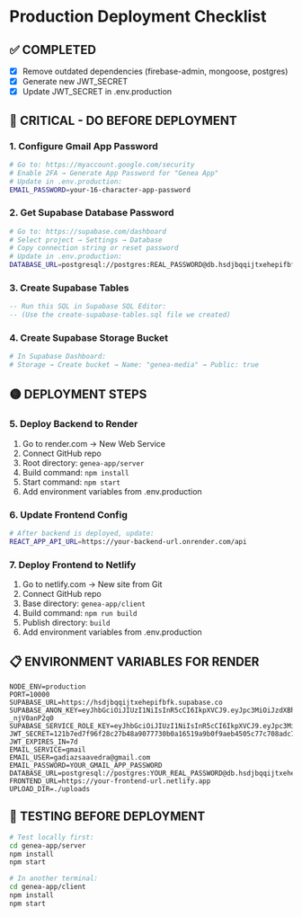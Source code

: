 # Production Deployment Checklist

## ✅ COMPLETED
- [x] Remove outdated dependencies (firebase-admin, mongoose, postgres)
- [x] Generate new JWT_SECRET
- [x] Update JWT_SECRET in .env.production

## 🔴 CRITICAL - DO BEFORE DEPLOYMENT

### 1. Configure Gmail App Password
```bash
# Go to: https://myaccount.google.com/security
# Enable 2FA → Generate App Password for "Genea App"
# Update in .env.production:
EMAIL_PASSWORD=your-16-character-app-password
```

### 2. Get Supabase Database Password
```bash
# Go to: https://supabase.com/dashboard
# Select project → Settings → Database
# Copy connection string or reset password
# Update in .env.production:
DATABASE_URL=postgresql://postgres:REAL_PASSWORD@db.hsdjbqqijtxehepifbfk.supabase.co:5432/postgres
```

### 3. Create Supabase Tables
```sql
-- Run this SQL in Supabase SQL Editor:
-- (Use the create-supabase-tables.sql file we created)
```

### 4. Create Supabase Storage Bucket
```bash
# In Supabase Dashboard:
# Storage → Create bucket → Name: "genea-media" → Public: true
```

## 🟡 DEPLOYMENT STEPS

### 5. Deploy Backend to Render
1. Go to render.com → New Web Service
2. Connect GitHub repo
3. Root directory: `genea-app/server`
4. Build command: `npm install`
5. Start command: `npm start`
6. Add environment variables from .env.production

### 6. Update Frontend Config
```bash
# After backend is deployed, update:
REACT_APP_API_URL=https://your-backend-url.onrender.com/api
```

### 7. Deploy Frontend to Netlify
1. Go to netlify.com → New site from Git
2. Connect GitHub repo
3. Base directory: `genea-app/client`
4. Build command: `npm run build`
5. Publish directory: `build`
6. Add environment variables from .env.production

## 📋 ENVIRONMENT VARIABLES FOR RENDER

```
NODE_ENV=production
PORT=10000
SUPABASE_URL=https://hsdjbqqijtxehepifbfk.supabase.co
SUPABASE_ANON_KEY=eyJhbGciOiJIUzI1NiIsInR5cCI6IkpXVCJ9.eyJpc3MiOiJzdXBhYmFzZSIsInJlZiI6ImhzZGpicXFpanR4ZWhlcGlmYmZrIiwicm9sZSI6ImFub24iLCJpYXQiOjE3NTMyMTE4NDQsImV4cCI6MjA2ODc4Nzg0NH0.q0KQo2E1KOG_0AL4D69PDD2gkVmx39V-_njV0anP2q0
SUPABASE_SERVICE_ROLE_KEY=eyJhbGciOiJIUzI1NiIsInR5cCI6IkpXVCJ9.eyJpc3MiOiJzdXBhYmFzZSIsInJlZiI6ImhzZGpicXFpanR4ZWhlcGlmYmZrIiwicm9sZSI6InNlcnZpY2Vfcm9sZSIsImlhdCI6MTc1MzIxMTg0NCwiZXhwIjoyMDY4Nzg3ODQ0fQ.OIsGPw9G2JlvwpFmCNLsuNh_CivLj9XspOJwZVyAWuA
JWT_SECRET=121b7ed7f96f28c27b48a9077730b0a16519a9b0f9aeb4505c77c708adc75260638a2e010b56df2d56fda1750f00df6a051a833b4f5dcb746c96bca4b09e90f2
JWT_EXPIRES_IN=7d
EMAIL_SERVICE=gmail
EMAIL_USER=gadiazsaavedra@gmail.com
EMAIL_PASSWORD=YOUR_GMAIL_APP_PASSWORD
DATABASE_URL=postgresql://postgres:YOUR_REAL_PASSWORD@db.hsdjbqqijtxehepifbfk.supabase.co:5432/postgres
FRONTEND_URL=https://your-frontend-url.netlify.app
UPLOAD_DIR=./uploads
```

## 🧪 TESTING BEFORE DEPLOYMENT

```bash
# Test locally first:
cd genea-app/server
npm install
npm start

# In another terminal:
cd genea-app/client  
npm install
npm start
```